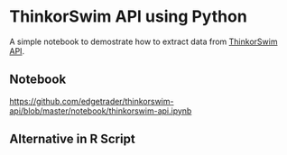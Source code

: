 # ThinkorSwim API using Python

A simple notebook to demostrate how to extract data from [ThinkorSwim API](https://developer.tdameritrade.com/apis).

## Notebook
https://github.com/edgetrader/thinkorswim-api/blob/master/notebook/thinkorswim-api.ipynb

## Alternative in R Script

